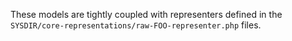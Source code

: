 These models are tightly coupled with representers defined in the
`SYSDIR/core-representations/raw-FOO-representer.php` files.
